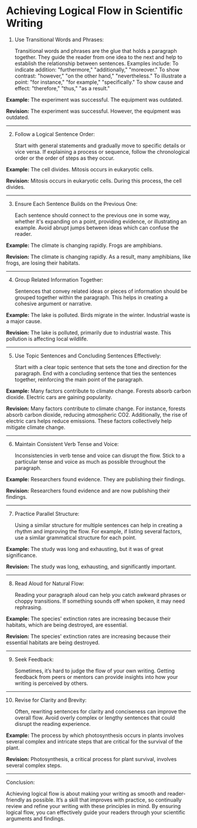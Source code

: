 # Achieving Logical Flow in Scientific Writing

1. Use Transitional Words and Phrases:

    Transitional words and phrases are the glue that holds a paragraph together. They guide the reader from one idea to the next and help to establish the relationship between sentences.
    Examples include:
        To indicate addition: "furthermore," "additionally," "moreover."
        To show contrast: "however," "on the other hand," "nevertheless."
        To illustrate a point: "for instance," "for example," "specifically."
        To show cause and effect: "therefore," "thus," "as a result."

**Example:** The experiment was successful. The equipment was outdated.
   
**Revision:** The experiment was successful. However, the equipment was outdated.

---

2. Follow a Logical Sentence Order:

    Start with general statements and gradually move to specific details or vice versa.
    If explaining a process or sequence, follow the chronological order or the order of steps as they occur.

**Example:** The cell divides. Mitosis occurs in eukaryotic cells.

**Revision:** Mitosis occurs in eukaryotic cells. During this process, the cell divides.

---

3. Ensure Each Sentence Builds on the Previous One:

    Each sentence should connect to the previous one in some way, whether it's expanding on a point, providing evidence, or illustrating an example.
    Avoid abrupt jumps between ideas which can confuse the reader.

**Example:** The climate is changing rapidly. Frogs are amphibians.

**Revision:** The climate is changing rapidly. As a result, many amphibians, like frogs, are losing their habitats.

---

4. Group Related Information Together:

    Sentences that convey related ideas or pieces of information should be grouped together within the paragraph.
    This helps in creating a cohesive argument or narrative.

**Example:** The lake is polluted. Birds migrate in the winter. Industrial waste is a major cause.

**Revision:** The lake is polluted, primarily due to industrial waste. This pollution is affecting local wildlife.

---

5. Use Topic Sentences and Concluding Sentences Effectively:

    Start with a clear topic sentence that sets the tone and direction for the paragraph.
    End with a concluding sentence that ties the sentences together, reinforcing the main point of the paragraph.

**Example:** Many factors contribute to climate change. Forests absorb carbon dioxide. Electric cars are gaining popularity.

**Revision:** Many factors contribute to climate change. For instance, forests absorb carbon dioxide, reducing atmospheric CO2. Additionally, the rise of electric cars helps reduce emissions. These factors collectively help mitigate climate change.

---

6. Maintain Consistent Verb Tense and Voice:

    Inconsistencies in verb tense and voice can disrupt the flow. Stick to a particular tense and voice as much as possible throughout the paragraph.

**Example:** Researchers found evidence. They are publishing their findings.

**Revision:** Researchers found evidence and are now publishing their findings.

---

7. Practice Parallel Structure:

    Using a similar structure for multiple sentences can help in creating a rhythm and improving the flow.
    For example, if listing several factors, use a similar grammatical structure for each point.

**Example:** The study was long and exhausting, but it was of great significance.

**Revision:** The study was long, exhausting, and significantly important.

---

8. Read Aloud for Natural Flow:

    Reading your paragraph aloud can help you catch awkward phrases or choppy transitions. If something sounds off when spoken, it may need rephrasing.

**Example:** The species' extinction rates are increasing because their habitats, which are being destroyed, are essential.

**Revision:** The species' extinction rates are increasing because their essential habitats are being destroyed.

---

9. Seek Feedback:

    Sometimes, it’s hard to judge the flow of your own writing. Getting feedback from peers or mentors can provide insights into how your writing is perceived by others.

---

10. Revise for Clarity and Brevity:

    Often, rewriting sentences for clarity and conciseness can improve the overall flow. Avoid overly complex or lengthy sentences that could disrupt the reading experience.

**Example:** The process by which photosynthesis occurs in plants involves several complex and intricate steps that are critical for the survival of the plant.

**Revision:** Photosynthesis, a critical process for plant survival, involves several complex steps.

---

Conclusion:

Achieving logical flow is about making your writing as smooth and reader-friendly as possible. It’s a skill that improves with practice, so continually review and refine your writing with these principles in mind. By ensuring logical flow, you can effectively guide your readers through your scientific arguments and findings.

